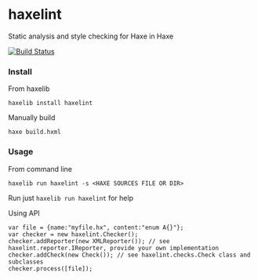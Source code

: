 haxelint
==========

Static analysis and style checking for Haxe in Haxe

[![Build Status](https://travis-ci.org/mcheshkov/haxelint.svg?branch=master)](https://travis-ci.org/mcheshkov/haxelint)

### Install

From haxelib

    haxelib install haxelint

Manually build

    haxe build.hxml

### Usage

From command line

	haxelib run haxelint -s <HAXE SOURCES FILE OR DIR>
	
Run just `haxelib run haxelint` for help

Using API

	var file = {name:"myfile.hx", content:"enum A{}"};
	var checker = new haxelint.Checker();
	checker.addReporter(new XMLReporter()); // see haxelint.reporter.IReporter, provide your own implementation
	checker.addCheck(new Check()); // see haxelint.checks.Check class and subclasses
	checker.process([file]);